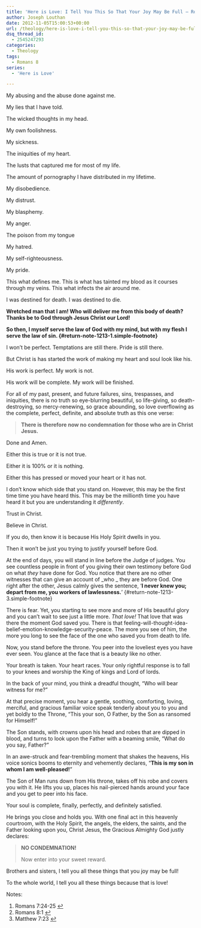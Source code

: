 ```yaml
---
title: 'Here is Love: I Tell You This So That Your Joy May Be Full – Romans 8:1'
author: Joseph Louthan
date: 2012-11-05T15:00:53+00:00
url: /theology/here-is-love-i-tell-you-this-so-that-your-joy-may-be-full-romans-81/
dsq_thread_id:
  - 2545247293
categories:
  - Theology
tags:
  - Romans 8
series:
  - 'Here is Love'

---
```

My abusing and the abuse done against me.

My lies that I have told.

The wicked thoughts in my head.

My own foolishness.

My sickness.

The iniquities of my heart.

The lusts that captured me for most of my life.

The amount of pornography I have distributed in my lifetime.

My disobedience.

My distrust.

My blasphemy.

My anger.

The poison from my tongue

My hatred.

My self-righteousness.

My pride.

This what defines me. This is what has tainted my blood as it courses through my veins. This what infects the air around me.

I was destined for death. I was destined to die.

**Wretched man that I am! Who will deliver me from this body of death? Thanks be to God through Jesus Christ our Lord!** 

**So then, I myself serve the law of God with my mind, but with my flesh I serve the law of sin. [][2]{#return-note-1213-1.simple-footnote}**

I won’t be perfect. Temptations are still there. Pride is still there.

But Christ is has started the work of making my heart and soul look like his.

His work is perfect. My work is not.

His work will be complete. My work will be finished.

For all of my past, present, and future failures, sins, trespasses, and iniquities, there is no truth so eye-blurring beautiful, so life-giving, so death-destroying, so mercy-renewing, so grace abounding, so love overflowing as the complete, perfect, definite, and absolute truth as this one verse:

> <p style="text-align: left;">
>   <strong>There is therefore now no condemnation for those who are in Christ Jesus. <a class="simple-footnote" title="Romans 8:1" id="return-note-1213-2" href="#note-1213-2"></a></strong>
> </p>

Done and Amen.

Either this is true or it is not true.

Either it is 100% or it is nothing.

Either this has pressed or moved your heart or it has not.

I don&#8217;t know which side that you stand on. However, this may be the first time time you have heard this. This may be the millionth time you have heard it but you are understanding it _differently_.

Trust in Christ.

Believe in Christ.

If you do, then know it is because His Holy Spirit dwells in you.

Then it won&#8217;t be just you trying to justify yourself before God.

At the end of days, you will stand in line before the Judge of judges. You see countless people in front of you giving their own testimony before God on what _they_ have done for God. You notice that there are no other witnesses that can give an account of _who _ they are before God. One right after the other, Jesus calmly gives the sentence, &#8216;**I never knew you; depart from me, you workers of lawlessness.**’ [][3]{#return-note-1213-3.simple-footnote}

There is fear. Yet, you starting to see more and more of His beautiful glory and you can&#8217;t wait to see just a little more. _That love!_ That love that was there the moment God saved you. There is that feeling-will-thought-idea-belief-emotion-knowledge-security-peace. The more you see of him, the more you long to see the face of the one who saved you from death to life.

Now, you stand before the throne. You peer into the loveliest eyes you have ever seen. You glance at the face that is a beauty like no other.

Your breath is taken. Your heart races. Your only rightful response is to fall to your knees and worship the King of kings and Lord of lords.

In the back of your mind, you think a dreadful thought, &#8220;Who will bear witness for me?&#8221;

At that precise moment, you hear a gentle, soothing, comforting, loving, merciful, and gracious familiar voice speak tenderly about you to you and yet boldly to the Throne, &#8220;This your son, O Father, by the Son as ransomed for Himself!&#8221;

The Son stands, with crowns upon his head and robes that are dipped in blood, and turns to look upon the Father with a beaming smile, &#8220;What do you say, Father?&#8221;

In an awe-struck and fear-trembling moment that shakes the heavens, His voice sonics booms to eternity and vehemently declares, &#8220;**This is my son in whom I am well-pleased!**&#8221;

The Son of Man runs down from His throne, takes off his robe and covers you with it. He lifts you up, places his nail-pierced hands around your face and you get to peer into his face.

Your soul is complete, finally, perfectly, and definitely satisfied.

He brings you close and holds you. With one final act in this heavenly courtroom, with the Holy Spirit, the angels, the elders, the saints, and the Father looking upon you, Christ Jesus, the Gracious Almighty God justly declares:

> **NO CONDEMNATION!**
> 
> Now enter into your sweet reward.

Brothers and sisters, I tell you all these things that you joy may be full!

To the whole world, I tell you all these things because that is love!

<div class="simple-footnotes">
  <p class="notes">
    Notes:
  </p>
  
  <ol>
    <li id="note-1213-1">
      Romans 7:24-25 <a href="#return-note-1213-1">&#8617;</a>
    </li>
    <li id="note-1213-2">
      Romans 8:1 <a href="#return-note-1213-2">&#8617;</a>
    </li>
    <li id="note-1213-3">
      Matthew 7:23 <a href="#return-note-1213-3">&#8617;</a>
    </li>
  </ol>
</div>

 [1]: https://i0.wp.com/theologic.us/wp-content/uploads/2012/11/cross-backlit-x2.jpg
 [2]: #note-1213-1 "Romans 7:24-25"
 [3]: #note-1213-3 "Matthew 7:23"
